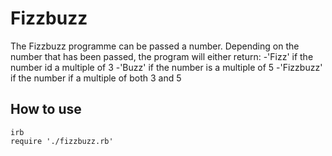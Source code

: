# Fizzbuzz

The Fizzbuzz programme can be passed a number. Depending on the number that has been passed, the program will either return:
-'Fizz' if the number id a multiple of 3
-'Buzz' if the number is a multiple of 5
-'Fizzbuzz' if the number if a multiple of both 3 and 5

## How to use ##

```shell
irb
require './fizzbuzz.rb'
```
